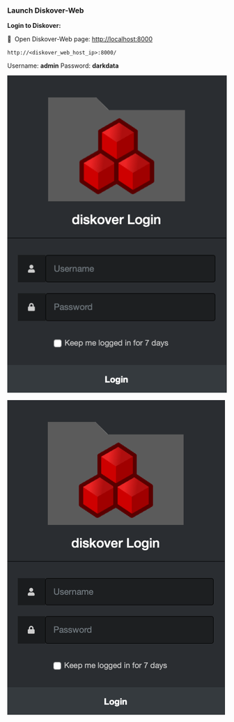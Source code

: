 ### Launch Diskover-Web

**Login to Diskover:**

🔴 &nbsp;Open Diskover-Web page: <a href=“http://localhost:8000”>http://localhost:8000</a>
```
http://<diskover_web_host_ip>:8000/
```

Username:  **admin**
Password:  **darkdata**

<img src="images/image_login_window_logo_diskover.png" width="600">

![Image: Diskover-Web Login](images/image_login_window_logo_diskover.png)
